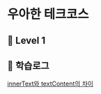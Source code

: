 # 우아한 테크코스

## 💙 Level 1

## 📖 학습로그

[innerText와 textContent의 차이](https://github.com/hae-on/woowacourse/blob/master/%ED%95%99%EC%8A%B5%EB%A1%9C%EA%B7%B8/%EB%A1%9C%EB%98%90%20%ED%95%99%EC%8A%B5%EB%A1%9C%EA%B7%B8.md)
